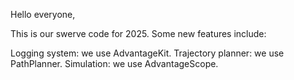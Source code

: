 Hello everyone,

This is our swerve code for 2025. Some new features include:

Logging system: we use AdvantageKit.
Trajectory planner: we use PathPlanner.
Simulation: we use AdvantageScope.
